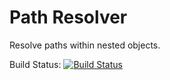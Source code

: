 Path Resolver
=============

Resolve paths within nested objects.

Build Status:
[![Build Status](https://travis-ci.org/Andrew-Crosio/pathresolver.svg?branch=master)](https://travis-ci.org/Andrew-Crosio/pathresolver)
